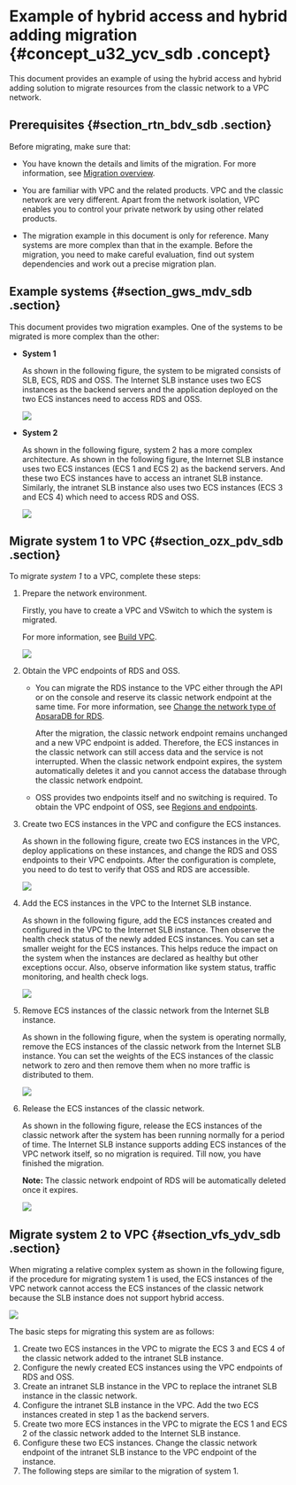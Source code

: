 # Example of hybrid access and hybrid adding migration {#concept_u32_ycv_sdb .concept}

This document provides an example of using the hybrid access and hybrid adding solution to migrate resources from the classic network to a VPC network.

## Prerequisites {#section_rtn_bdv_sdb .section}

Before migrating, make sure that:

-   You have known the details and limits of the migration. For more information, see [Migration overview](https://help.aliyun.com/document_detail/55051.html?spm=5176.doc57946.6.601.DEp7Aq#mixed).

-   You are familiar with VPC and the related products. VPC and the classic network are very different. Apart from the network isolation, VPC enables you to control your private network by using other related products.

-   The migration example in this document is only for reference. Many systems are more complex than that in the example. Before the migration, you need to make careful evaluation, find out system dependencies and work out a precise migration plan.


## Example systems {#section_gws_mdv_sdb .section}

This document provides two migration examples. One of the systems to be migrated is more complex than the other:

-   **System 1**

    As shown in the following figure, the system to be migrated consists of SLB, ECS, RDS and OSS. The Internet SLB instance uses two ECS instances as the backend servers and the application deployed on the two ECS instances need to access RDS and OSS.

    ![](http://static-aliyun-doc.oss-cn-hangzhou.aliyuncs.com/assets/img/2465/1543494083845_en-US.png)

-   **System 2**

    As shown in the following figure, system 2 has a more complex architecture. As shown in the following figure, the Internet SLB instance uses two ECS instances \(ECS 1 and ECS 2\) as the backend servers. And these two ECS instances have to access an intranet SLB instance. Similarly, the intranet SLB instance also uses two ECS instances \(ECS 3 and ECS 4\) which need to access RDS and OSS.

    ![](http://static-aliyun-doc.oss-cn-hangzhou.aliyuncs.com/assets/img/2465/1543494083846_en-US.png)


## Migrate system 1 to VPC {#section_ozx_pdv_sdb .section}

To migrate *system 1* to a VPC, complete these steps:

1.  Prepare the network environment.

    Firstly, you have to create a VPC and VSwitch to which the system is migrated.

    For more information, see [Build VPC](https://help.aliyun.com/document_detail/53604.html).

    ![](http://static-aliyun-doc.oss-cn-hangzhou.aliyuncs.com/assets/img/2465/1543494083847_en-US.png)

2.  Obtain the VPC endpoints of RDS and OSS.
    -   You can migrate the RDS instance to the VPC either through the API or on the console and reserve its classic network endpoint at the same time. For more information, see [Change the network type of ApsaraDB for RDS](https://help.aliyun.com/document_detail/57947.html).

        After the migration, the classic network endpoint remains unchanged and a new VPC endpoint is added. Therefore, the ECS instances in the classic network can still access data and the service is not interrupted. When the classic network endpoint expires, the system automatically deletes it and you cannot access the database through the classic network endpoint.

    -   OSS provides two endpoints itself and no switching is required. To obtain the VPC endpoint of OSS, see [Regions and endpoints](https://help.aliyun.com/document_detail/31837.html).

3.  Create two ECS instances in the VPC and configure the ECS instances.

    As shown in the following figure, create two ECS instances in the VPC, deploy applications on these instances, and change the RDS and OSS endpoints to their VPC endpoints. After the configuration is complete, you need to do test to verify that OSS and RDS are accessible.

    ![](http://static-aliyun-doc.oss-cn-hangzhou.aliyuncs.com/assets/img/2465/1543494083848_en-US.png)

4.  Add the ECS instances in the VPC to the Internet SLB instance.

    As shown in the following figure, add the ECS instances created and configured in the VPC to the Internet SLB instance. Then observe the health check status of the newly added ECS instances. You can set a smaller weight for the ECS instances. This helps reduce the impact on the system when the instances are declared as healthy but other exceptions occur. Also, observe information like system status, traffic monitoring, and health check logs.

    ![](http://static-aliyun-doc.oss-cn-hangzhou.aliyuncs.com/assets/img/2465/1543494083849_en-US.png)

5.  Remove ECS instances of the classic network from the Internet SLB instance.

    As shown in the following figure, when the system is operating normally, remove the ECS instances of the classic network from the Internet SLB instance. You can set the weights of the ECS instances of the classic network to zero and then remove them when no more traffic is distributed to them.

    ![](http://static-aliyun-doc.oss-cn-hangzhou.aliyuncs.com/assets/img/2465/1543494084850_en-US.png)

6.  Release the ECS instances of the classic network.

    As shown in the following figure, release the ECS instances of the classic network after the system has been running normally for a period of time. The Internet SLB instance supports adding ECS instances of the VPC network itself, so no migration is required. Till now, you have finished the migration.

    **Note:** The classic network endpoint of RDS will be automatically deleted once it expires.

    ![](http://static-aliyun-doc.oss-cn-hangzhou.aliyuncs.com/assets/img/2465/1543494084851_en-US.png)


## Migrate system 2 to VPC {#section_vfs_ydv_sdb .section}

When migrating a relative complex system as shown in the following figure, if the procedure for migrating system 1 is used, the ECS instances of the VPC network cannot access the ECS instances of the classic network because the SLB instance does not support hybrid access.

![](http://static-aliyun-doc.oss-cn-hangzhou.aliyuncs.com/assets/img/2465/1543494083846_en-US.png)

The basic steps for migrating this system are as follows:

1.  Create two ECS instances in the VPC to migrate the ECS 3 and ECS 4 of the classic network added to the intranet SLB instance.
2.  Configure the newly created ECS instances using the VPC endpoints of RDS and OSS.
3.  Create an intranet SLB instance in the VPC to replace the intranet SLB instance in the classic network.
4.  Configure the intranet SLB instance in the VPC. Add the two ECS instances created in step 1 as the backend servers.
5.  Create two more ECS instances in the VPC to migrate the ECS 1 and ECS 2 of the classic network added to the Internet SLB instance.
6.  Configure these two ECS instances. Change the classic network endpoint of the intranet SLB instance to the VPC endpoint of the instance.
7.  The following steps are similar to the migration of system 1.

